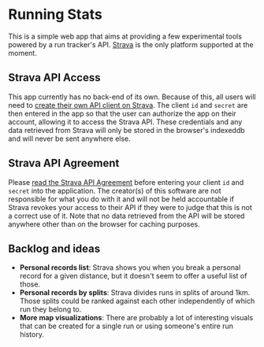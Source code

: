 # Running Stats

This is a simple web app that aims at providing a few experimental tools powered by a run tracker's API. [Strava](https://www.strava.com) is the only platform supported at the moment.

## Strava API Access

This app currently has no back-end of its own. Because of this, all users will need to [create their own API client on Strava](https://www.strava.com/settings/api). The client `id` and `secret` are then entered in the app so that the user can authorize the app on their account, allowing it to access the Strava API. These credentials and any data retrieved from Strava will only be stored in the browser's indexeddb and will never be sent anywhere else.

## Strava API Agreement

Please [read the Strava API Agreement](https://www.strava.com/legal/api) before entering your client `id` and `secret` into the application. The creator(s) of this software are not responsible for what you do with it and will not be held accountable if Strava revokes your access to their API if they were to judge that this is not a correct use of it. Note that no data retrieved from the API will be stored anywhere other than on the browser for caching purposes.

## Backlog and ideas

- **Personal records list**: Strava shows you when you break a personal record for a given distance, but it doesn't seem to offer a useful list of those.
- **Personal records by splits**: Strava divides runs in splits of around 1km. Those splits could be ranked against each other independently of which run they belong to.
- **More map visualizations**: There are probably a lot of interesting visuals that can be created for a single run or using someone's entire run history.
